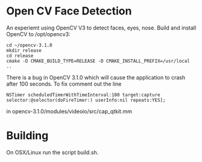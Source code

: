 # Open CV Face Detection

An experiemt using OpenCV V3 to detect faces, eyes, nose.
Build and install OpenCV to /opt/opencv3:

```Shell
cd ~/opencv-3.1.0
mkdir release
cd release
cmake -D CMAKE_BUILD_TYPE=RELEASE -D CMAKE_INSTALL_PREFIX=/usr/local ..
```
There is a bug in OpenCV 3.1.0 which will cause the application to crash after 100 seconds. To fix comment out the line
```
NSTimer scheduledTimerWithTimeInterval:100 target:capture selector:@selector(doFireTimer:) userInfo:nil repeats:YES];
```
in opencv-3.1.0/modules/videoio/src/cap_qtkit.mm

Building
========
On OSX/Linux run the script build.sh.
